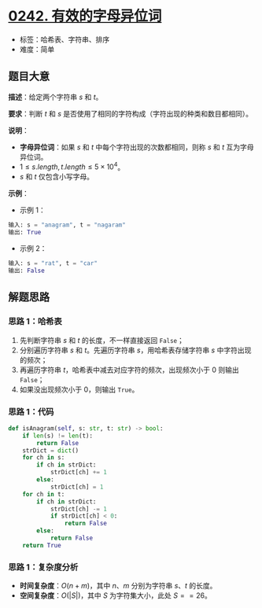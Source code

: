 # [0242. 有效的字母异位词](https://leetcode.cn/problems/valid-anagram/)

- 标签：哈希表、字符串、排序
- 难度：简单

## 题目大意

**描述**：给定两个字符串 $s$ 和 $t$。

**要求**：判断 $t$ 和 $s$ 是否使用了相同的字符构成（字符出现的种类和数目都相同）。

**说明**：

- **字母异位词**：如果 $s$ 和 $t$ 中每个字符出现的次数都相同，则称 $s$ 和 $t$ 互为字母异位词。
- $1 \le s.length, t.length \le 5 \times 10^4$。
- $s$ 和 $t$ 仅包含小写字母。

**示例**：

- 示例 1：

```python
输入: s = "anagram", t = "nagaram"
输出: True
```

- 示例 2：

```python
输入: s = "rat", t = "car"
输出: False
```

## 解题思路

### 思路 1：哈希表

1. 先判断字符串 $s$ 和 $t$ 的长度，不一样直接返回 `False`；
2. 分别遍历字符串 $s$ 和 $t$。先遍历字符串 $s$，用哈希表存储字符串 $s$ 中字符出现的频次；
3. 再遍历字符串 $t$，哈希表中减去对应字符的频次，出现频次小于 $0$ 则输出 `False`；
4. 如果没出现频次小于 $0$，则输出 `True`。

### 思路 1：代码

```python
def isAnagram(self, s: str, t: str) -> bool:
    if len(s) != len(t):
        return False
    strDict = dict()
    for ch in s:
        if ch in strDict:
            strDict[ch] += 1
        else:
            strDict[ch] = 1
    for ch in t:
        if ch in strDict:
            strDict[ch] -= 1
            if strDict[ch] < 0:
                return False
        else:
            return False
    return True
```

### 思路 1：复杂度分析

- **时间复杂度**：$O(n + m)$，其中 $n$、$m$ 分别为字符串 $s$、$t$ 的长度。
- **空间复杂度**：$O(|S|)$，其中 $S$ 为字符集大小，此处 $S == 26$。

